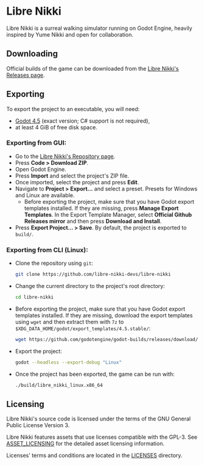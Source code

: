 # Libre Nikki

Libre Nikki is a surreal walking simulator running on Godot Engine, heavily inspired by Yume Nikki and open for collaboration.

## Downloading

Official builds of the game can be downloaded from the [Libre Nikki's Releases page](https://github.com/libre-nikki-devs/libre-nikki/releases/latest).

## Exporting

To export the project to an executable, you will need:
* [Godot 4.5](https://godotengine.org/releases/4.5) (exact version; C# support is not required),
* at least 4 GiB of free disk space.

### Exporting from GUI:

* Go to the [Libre Nikki's Repository page](https://github.com/libre-nikki-devs/libre-nikki).
* Press **Code > Download ZIP**.
* Open Godot Engine.
* Press **Import** and select the project's ZIP file.
* Once imported, select the project and press **Edit**.
* Navigate to **Project > Export...** and select a preset. Presets for Windows and Linux are available.
  * Before exporting the project, make sure that you have Godot export templates installed. If they are missing, press **Manage Export Templates**. In the Export Template Manager, select **Official Github Releases mirror** and then press **Download and Install**.
* Press **Export Project... > Save**. By default, the project is exported to `build/`.

### Exporting from CLI (Linux):

* Clone the repository using `git`:
  ```sh
  git clone https://github.com/libre-nikki-devs/libre-nikki
  ```
* Change the current directory to the project's root directory:
  ```sh
  cd libre-nikki
  ```
* Before exporting the project, make sure that you have Godot export templates installed. If they are missing, download the export templates using `wget` and then extract them with `7z` to `$XDG_DATA_HOME/godot/export_templates/4.5.stable/`:
  ```sh
  wget https://github.com/godotengine/godot-builds/releases/download/4.5-stable/Godot_v4.5-stable_export_templates.tpz && 7z e Godot_v4.5-stable_export_templates.tpz -o${XDG_DATA_HOME:-$HOME/.local/share}/godot/export_templates/4.5.stable/ && rm Godot_v4.5-stable_export_templates.tpz
  ```
* Export the project:
  ```sh
  godot --headless --export-debug "Linux"
  ```
* Once the project has been exported, the game can be run with:
  ```sh
  ./build/libre_nikki_linux.x86_64
  ```

## Licensing

Libre Nikki's source code is licensed under the terms of the GNU General Public License Version 3.

Libre Nikki features assets that use licenses compatible with the GPL-3. See [ASSET_LICENSING](./ASSET_LICENSING) for the detailed asset licensing information.

Licenses' terms and conditions are located in the [LICENSES](./LICENSES) directory.
